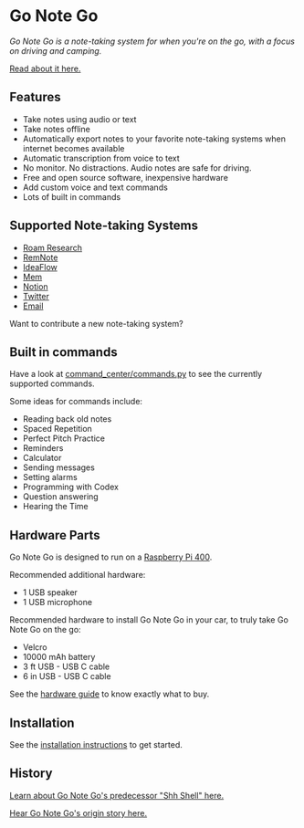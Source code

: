 # Go Note Go

_Go Note Go is a note-taking system for when you're on the go, with a focus on driving and camping._

[Read about it here.](https://davidbieber.com/projects/go-note-go/)

## Features

* Take notes using audio or text
* Take notes offline
* Automatically export notes to your favorite note-taking systems when internet becomes available
* Automatic transcription from voice to text
* No monitor. No distractions. Audio notes are safe for driving.
* Free and open source software, inexpensive hardware
* Add custom voice and text commands
* Lots of built in commands

## Supported Note-taking Systems

* [Roam Research](https://roamresearch.com/)
* [RemNote](https://www.remnote.com/)
* [IdeaFlow](https://ideaflow.app/)
* [Mem](https://mem.ai/)
* [Notion](https://www.notion.so/)
* [Twitter](https://www.twitter.com/)
* [Email](https://en.wikipedia.org/wiki/Email)

Want to contribute a new note-taking system?

## Built in commands

Have a look at [command_center/commands.py](gonotego/command_center/commands.py) to see the currently supported commands.

Some ideas for commands include:

* Reading back old notes
* Spaced Repetition
* Perfect Pitch Practice
* Reminders
* Calculator
* Sending messages
* Setting alarms
* Programming with Codex
* Question answering
* Hearing the Time

## Hardware Parts

Go Note Go is designed to run on a [Raspberry Pi 400](https://www.raspberrypi.com/products/raspberry-pi-400/).

Recommended additional hardware:

* 1 USB speaker
* 1 USB microphone

Recommended hardware to install Go Note Go in your car, to truly take Go Note Go on the go:

* Velcro
* 10000 mAh battery
* 3 ft USB - USB C cable
* 6 in USB - USB C cable

See the [hardware guide](hardware.md) to know exactly what to buy.

## Installation

See the [installation instructions](installation.md) to get started.

## History

[Learn about Go Note Go's predecessor "Shh Shell" here.](https://davidbieber.com/projects/shh-shell/)

[Hear Go Note Go's origin story here.](https://davidbieber.com/post/2022-12-30-go-note-go-story/)

